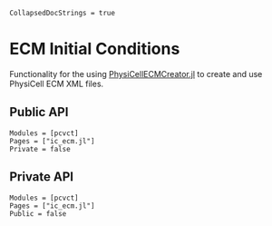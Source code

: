 ```@meta
CollapsedDocStrings = true
```

# ECM Initial Conditions

Functionality for the using [PhysiCellECMCreator.jl](https://github.com/drbergman/PhysiCellECMCreator.jl) to create and use PhysiCell ECM XML files.

## Public API
```@autodocs
Modules = [pcvct]
Pages = ["ic_ecm.jl"]
Private = false
```

## Private API
```@autodocs
Modules = [pcvct]
Pages = ["ic_ecm.jl"]
Public = false
```